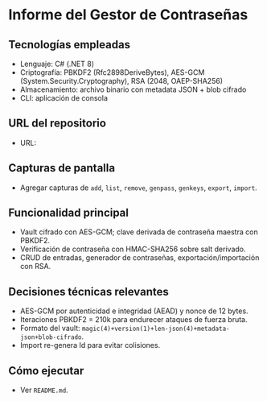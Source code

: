 # Informe del Gestor de Contraseñas

## Tecnologías empleadas
- Lenguaje: C# (.NET 8)
- Criptografía: PBKDF2 (Rfc2898DeriveBytes), AES-GCM (System.Security.Cryptography), RSA (2048, OAEP-SHA256)
- Almacenamiento: archivo binario con metadata JSON + blob cifrado
- CLI: aplicación de consola

## URL del repositorio
- URL: <completar una vez publicado>

## Capturas de pantalla
- Agregar capturas de `add`, `list`, `remove`, `genpass`, `genkeys`, `export`, `import`.

## Funcionalidad principal
- Vault cifrado con AES-GCM; clave derivada de contraseña maestra con PBKDF2.
- Verificación de contraseña con HMAC-SHA256 sobre salt derivado.
- CRUD de entradas, generador de contraseñas, exportación/importación con RSA.

## Decisiones técnicas relevantes
- AES-GCM por autenticidad e integridad (AEAD) y nonce de 12 bytes.
- Iteraciones PBKDF2 = 210k para endurecer ataques de fuerza bruta.
- Formato del vault: `magic(4)+version(1)+len-json(4)+metadata-json+blob-cifrado`.
- Import re-genera Id para evitar colisiones.

## Cómo ejecutar
- Ver `README.md`.

